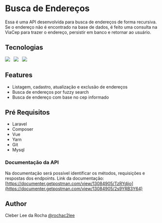 # Busca de Endereços

Essa é uma API desenvolvida para busca de endereços de forma recursiva. Se o endereço não é encontrado na base de dados, é feito uma consulta na ViaCep para trazer o endereço, persistir em banco e retornar ao usuário.

## Tecnologias

<img src="https://img.shields.io/badge/Laravel-FF2D20?style=for-the-badge&logo=laravel&logoColor=white" />&nbsp;&nbsp;
<img src="https://img.shields.io/badge/Vue.js-35495E?style=for-the-badge&logo=vue.js&logoColor=4FC08D" />&nbsp;&nbsp;
<img src="https://img.shields.io/badge/MySQL-00000F?style=for-the-badge&logo=mysql&logoColor=white" />&nbsp;&nbsp;

## Features

- Listagem, cadastro, atualização e exclusão de endereços
- Busca de endereços por fuzzy search
- Busca de endereço com base no cep informado

## Pré Requisitos

- Laravel
- Composer
- Vue
- Yarn
- Git
- Mysql 

### Documentação da API

Na documentação será possível identificar os métodos, requisições e respostas dos endpoints.
Link da documentação: [https://documenter.getpostman.com/view/13084905/TzRYdjio](https://documenter.getpostman.com/view/13084905/2s9YRB3Y64)

## Author

Cleber Lee da Rocha [@rochac2lee](https://github.com/rochac2lee)
